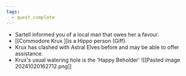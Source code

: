 ```yaml
---
tags:
  - quest_complete
---
```


- Sartell informed you of a local man that owes her a favour. 
- [[Commodore Krux ]]is a Hippo person (Giff). 
- Krux has clashed with Astral Elves before and may be able to offer assistance. 
- Krux's usual watering hole is the 'Happy Beholder'
![[Pasted image 20241020162712.png]]